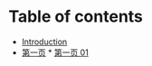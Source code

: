 # Table of contents

* [Introduction](README.md)
* [第一页](di-yi-ye.md)
       * [第一页   01](di-yi-ye-01.md)

